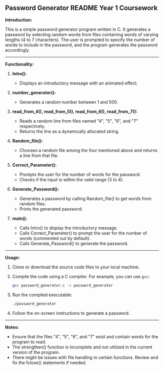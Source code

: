 **Password Generator README**
Year 1 Coursework
---

**Introduction:**

This is a simple password generator program written in C. It generates a password by selecting random words from files containing words of varying lengths (4 to 7 characters). The user is prompted to specify the number of words to include in the password, and the program generates the password accordingly.

---

**Functionality:**

1. **Intro():**
   - Displays an introductory message with an animated effect.

2. **number_generator():**
   - Generates a random number between 1 and 500.

3. **read_from_4(), read_from_5(), read_from_6(), read_from_7():**
   - Reads a random line from files named "4", "5", "6", and "7" respectively.
   - Returns the line as a dynamically allocated string.

4. **Random_file():**
   - Chooses a random file among the four mentioned above and returns a line from that file.

5. **Correct_Parameter():**
   - Prompts the user for the number of words for the password.
   - Checks if the input is within the valid range (3 to 4).

6. **Generate_Password():**
   - Generates a password by calling Random_file() to get words from random files.
   - Prints the generated password.

7. **main():**
   - Calls Intro() to display the introductory message.
   - Calls Correct_Parameter() to prompt the user for the number of words (commented out by default).
   - Calls Generate_Password() to generate the password.

---

**Usage:**

1. Clone or download the source code files to your local machine.

2. Compile the code using a C compiler. For example, you can use `gcc`:

   ```bash
   gcc password_generator.c -o password_generator
   ```

3. Run the compiled executable:

   ```bash
   ./password_generator
   ```

4. Follow the on-screen instructions to generate a password.

---

**Notes:**

- Ensure that the files "4", "5", "6", and "7" exist and contain words for the program to read.
- The strengthen() function is incomplete and not utilized in the current version of the program.
- There might be issues with file handling in certain functions. Review and fix the fclose() statements if needed.
